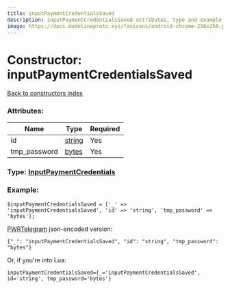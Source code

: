 ```yaml
---
title: inputPaymentCredentialsSaved
description: inputPaymentCredentialsSaved attributes, type and example
image: https://docs.madelineproto.xyz/favicons/android-chrome-256x256.png
---
```

# Constructor: inputPaymentCredentialsSaved  
[Back to constructors index](index.md)



### Attributes:

| Name     |    Type       | Required |
|----------|---------------|----------|
|id|[string](../types/string.md) | Yes|
|tmp\_password|[bytes](../types/bytes.md) | Yes|



### Type: [InputPaymentCredentials](../types/InputPaymentCredentials.md)


### Example:

```
$inputPaymentCredentialsSaved = ['_' => 'inputPaymentCredentialsSaved', 'id' => 'string', 'tmp_password' => 'bytes'];
```  

[PWRTelegram](https://pwrtelegram.xyz) json-encoded version:

```
{"_": "inputPaymentCredentialsSaved", "id": "string", "tmp_password": "bytes"}
```


Or, if you're into Lua:  


```
inputPaymentCredentialsSaved={_='inputPaymentCredentialsSaved', id='string', tmp_password='bytes'}

```


